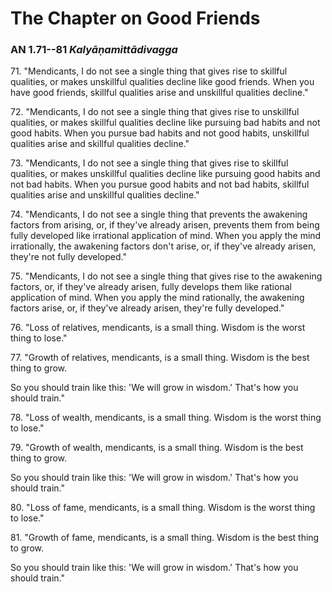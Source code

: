 # The Chapter on Good Friends

### AN 1.71--81 *Kalyāṇamittādivagga*

71\. "Mendicants, I do not see a single thing that gives rise to skillful
qualities, or makes unskillful qualities decline like good friends. When
you have good friends, skillful qualities arise and unskillful qualities
decline."

<!--pg-->
72\. "Mendicants, I do not see a single thing that gives rise to unskillful
qualities, or makes skillful qualities decline like pursuing bad habits
and not good habits. When you pursue bad habits and not good habits,
unskillful qualities arise and skillful qualities decline."

<!--pg-->
73\. "Mendicants, I do not see a single thing that gives rise to skillful
qualities, or makes unskillful qualities decline like pursuing good
habits and not bad habits. When you pursue good habits and not bad
habits, skillful qualities arise and unskillful qualities decline."

<!--pg-->
74\. "Mendicants, I do not see a single thing that prevents the awakening
factors from arising, or, if they've already arisen, prevents them from
being fully developed like irrational application of mind. When you
apply the mind irrationally, the awakening factors don't arise, or, if
they've already arisen, they're not fully developed."

<!--pg-->
75\. "Mendicants, I do not see a single thing that gives rise to the
awakening factors, or, if they've already arisen, fully develops them
like rational application of mind. When you apply the mind rationally,
the awakening factors arise, or, if they've already arisen, they're
fully developed."

<!--pg-->
76\. "Loss of relatives, mendicants, is a small thing. Wisdom is the worst
thing to lose."

<!--pg-->
77\. "Growth of relatives, mendicants, is a small thing. Wisdom is the best
thing to grow.

So you should train like this: 'We will grow in wisdom.' That's how you
should train."
<!--pg-->
78\. "Loss of wealth, mendicants, is a small thing. Wisdom is the worst thing
to lose."

<!--pg-->
79\. "Growth of wealth, mendicants, is a small thing. Wisdom is the best
thing to grow.

<!--pg-->
So you should train like this: 'We will grow in wisdom.' That's how you
should train."

80\. "Loss of fame, mendicants, is a small thing. Wisdom is the worst thing
to lose."

<!--pg-->
81\. "Growth of fame, mendicants, is a small thing. Wisdom is the best thing
to grow.

So you should train like this: 'We will grow in wisdom.' That's how you
should train."

